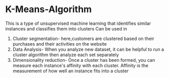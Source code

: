 # K-Means-Algorithm
This is a type of unsupervised machine learning that identifies similar instances and classifies them into clusters
Can be used in 
1. Cluster segmentation- here,customers are clustered based on their purchases and their activities on the website
2. Data Analysis- When you analyze new dataset, it can be helpful to run a cluster algorithm then analyze each set separately
3. Dimensionality reduction- Once a cluster has been formed, you can measure each instance's affinity with each cluster. Affinity is the measurement of how well an instance fits into a cluster
